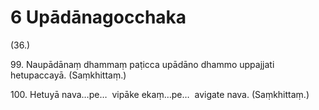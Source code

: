 

# 6 Upādānagocchaka


(36.)

99\. Naupādānaṃ dhammaṃ paṭicca upādāno dhammo uppajjati hetupaccayā. (Saṃkhittaṃ.)

100\. Hetuyā nava…pe…  vipāke ekaṃ…pe…  avigate nava. (Saṃkhittaṃ.)



